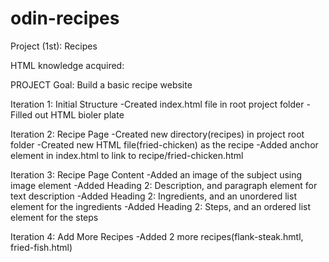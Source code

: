 # odin-recipes
Project (1st): Recipes

HTML knowledge acquired:


PROJECT
Goal: Build a basic recipe website


Iteration 1: Initial Structure
    -Created index.html file in root project folder
    -Filled out HTML bioler plate

Iteration 2: Recipe Page
    -Created new directory(recipes) in project root folder
    -Created new HTML file(fried-chicken) as the recipe
    -Added anchor element in index.html to link to recipe/fried-chicken.html

Iteration 3: Recipe Page Content
    -Added an image of the subject using image element
    -Added Heading 2: Description, and paragraph element for text description
    -Added Heading 2: Ingredients, and an unordered list element for the ingredients
    -Added Heading 2: Steps, and an ordered list element for the steps

Iteration 4: Add More Recipes
    -Added 2 more recipes(flank-steak.hmtl, fried-fish.html)